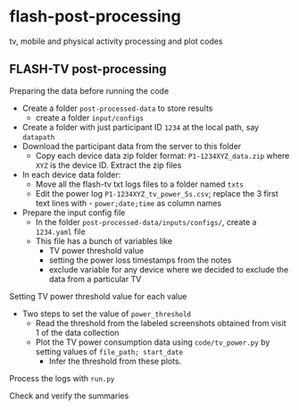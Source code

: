 # flash-post-processing
tv, mobile and physical activity processing and plot codes


## FLASH-TV post-processing 
Preparing the data before running the code
 - Create a folder `post-processed-data` to store results
   - create a folder `input/configs`
 - Create a folder with just participant ID `1234` at the local path, say `datapath`
 - Download the participant data from the server to this folder
   - Copy each device data zip folder format: `P1-1234XYZ_data.zip` where `XYZ` is the device ID. Extract the zip files
 - In each device data folder:
   - Move all the flash-tv txt logs files to a folder named `txts`
   - Edit the power log `P1-1234XYZ_tv_power_5s.csv`; replace the 3 first text lines with - `power;date;time` as column names
 - Prepare the input config file
   - In the folder `post-processed-data/inputs/configs/`, create a `1234.yaml` file
   - This file has a bunch of variables like
     - TV power threshold value
     - setting the power loss timestamps from the notes
     - exclude variable for any device where we decided to exclude the data from a particular TV        

Setting TV power threshold value for each value
 - Two steps to set the value of `power_threshold`
    - Read the threshold from the labeled screenshots obtained from visit 1 of the data collection
    - Plot the TV power consumption data using `code/tv_power.py` by setting values of `file_path; start_date`
       - Infer the threshold from these plots.

Process the logs with `run.py`

Check and verify the summaries
